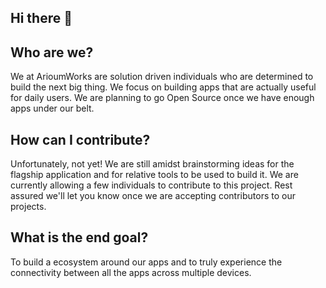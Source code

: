## Hi there 👋

## Who are we?
We at ArioumWorks are solution driven individuals who are determined to build the next big thing. We focus on building apps that are actually useful for daily users. We are planning to go Open Source once we have enough apps under our belt.


## How can I contribute?
Unfortunately, not yet! We are still amidst brainstorming ideas for the flagship application and for relative tools to be used to build it. We are currently allowing a few individuals to contribute to this project. Rest assured we'll let you know once we are accepting contributors to our projects.


## What is the end goal?
To build a ecosystem around our apps and to truly experience the connectivity between all the apps across multiple devices.
